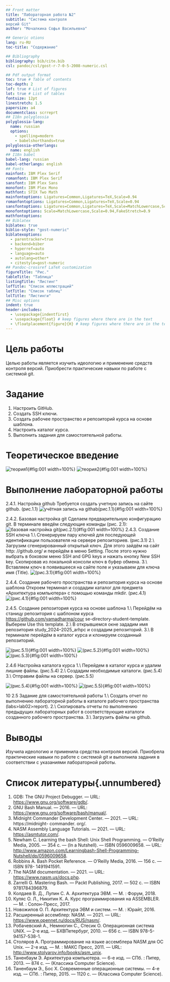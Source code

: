 ```yaml
---
## Front matter
title: "Лабораторная работа №2"
subtitle: "Система контроля
версий Git"
author: "Мочалкина Софья Васильевна"

## Generic otions
lang: ru-RU
toc-title: "Содержание"

## Bibliography
bibliography: bib/cite.bib
csl: pandoc/csl/gost-r-7-0-5-2008-numeric.csl

## Pdf output format
toc: true # Table of contents
toc-depth: 2
lof: true # List of figures
lot: true # List of tables
fontsize: 12pt
linestretch: 1.5
papersize: a4
documentclass: scrreprt
## I18n polyglossia
polyglossia-lang:
  name: russian
  options:
	- spelling=modern
	- babelshorthands=true
polyglossia-otherlangs:
  name: english
## I18n babel
babel-lang: russian
babel-otherlangs: english
## Fonts
mainfont: IBM Plex Serif
romanfont: IBM Plex Serif
sansfont: IBM Plex Sans
monofont: IBM Plex Mono
mathfont: STIX Two Math
mainfontoptions: Ligatures=Common,Ligatures=TeX,Scale=0.94
romanfontoptions: Ligatures=Common,Ligatures=TeX,Scale=0.94
sansfontoptions: Ligatures=Common,Ligatures=TeX,Scale=MatchLowercase,Scale=0.94
monofontoptions: Scale=MatchLowercase,Scale=0.94,FakeStretch=0.9
mathfontoptions:
## Biblatex
biblatex: true
biblio-style: "gost-numeric"
biblatexoptions:
  - parentracker=true
  - backend=biber
  - hyperref=auto
  - language=auto
  - autolang=other*
  - citestyle=gost-numeric
## Pandoc-crossref LaTeX customization
figureTitle: "Рис."
tableTitle: "Таблица"
listingTitle: "Листинг"
lofTitle: "Список иллюстраций"
lotTitle: "Список таблиц"
lolTitle: "Листинги"
## Misc options
indent: true
header-includes:
  - \usepackage{indentfirst}
  - \usepackage{float} # keep figures where there are in the text
  - \floatplacement{figure}{H} # keep figures where there are in the text
---
```


# Цель работы

Целью работы является изучить идеологию и применение средств контроля
версий. Приобрести практические навыки по работе с системой git.

# Задание

1. Настроить GitHub.
2. Создать SSH ключи.
3. Создать рабочее пространство и репозиторий курса на основе шаблона.
4. Настроить каталог курса.
5. Выполнить задания для самостоятельной работы.

# Теоретическое введение

![теория1](image/теория1.png){#fig:001 width=100%}
![теория2](image/теория2.png){#fig:001 width=100%}

# Выполнение лабораторной работы

2.4.1. Настройка github
Требуется создать учетную запись на сайте github. (рис.1.1)
![учётная запись на githab(рис.1.1)](image/уч.запись.png){#fig:001 width=100%}

2.4.2. Базовая настройка git
Сделаем предварительную конфигурацию git. В терминале введём следующие
команды (рис. 2.1):
![базовая настройка git(рис.2.1)](image/базовая_настройка.png){#fig:001 width=100%}
2.4.3. Создание SSH ключа
1.\ Сгенерируем пару ключей для последующей идентификации пользователя
на сервере репозиториев. (рис.3.1)
2.\ Загрузим сгенерированный открытый ключ. Для этого зайдём на сайт http:
//github.org/ и перейдём в меню Setting. После этого нужно выбрать в боковом
меню SSH and GPG keys и нажать кнопку New SSH key. Скопировав из
локальной консоли ключ в буфер обмена.
3.\ Вставляем ключ в появившееся на сайте поле и указываем для ключа имя
(Title).
![(рис.3.1)](image/3.1.png){#fig:001 width=100%}

2.4.4. Создание рабочего пространства и репозитория курса на основе шаблона Откроем
терминал и создадим каталог для предмета «Архитектура компьютера» с помощью
команды mkdir. (рис.4.1)
![(рис.4.1)](image/4.1.png){#fig:001 width=100%}

2.4.5. Создание репозитория курса на основе шаблона
1.\ Перейдём на станицу репозитория с шаблоном курса
https://github.com/yamadharma/cour se-directory-student-template. Выберем Use
this template.
2.\ В открывшемся окне зададим имя репозитория study_2024–2025_arhpc и
создадим репозиторий.
3.\ В терминале перейдём в каталог курса и клонируем созданный репозиторий.

![(рис.5.1)](image/5.1.png){#fig:001 width=100%}
![(рис.5.2)](image/5.2.png){#fig:001 width=100%}
![(рис.5.3)](image/5.3.png){#fig:001 width=100%}

2.4.6 Настройка каталога курса
1.\ Перейдем в каталог курса и удалим лишние файлы. (рис.5.4)
2.\ Создадим необходимые каталоги. (рис.5.4)
3.\ Отправим файлы на сервер. (рис.5.5)

![(рис.5.4)](image/5.4.png){#fig:001 width=100%}
![(рис.5.5)](image/5.5.png){#fig:001 width=100%}

10
2.5 Задание для самостоятельной работы
1.\ Создать отчет по выполнению лабораторной работы в каталоге рабочего
пространства (labs>lab02>report).
2.\ Скопировать отчеты по выполнению предыдущих лабораторных работ в
соответствующие каталоги созданного рабочего пространства.
3.\ Загрузить файлы на github.
# Выводы

Изучила идеологию и применила средства контроля версий. Приобрела
практические навыки по работе с системой git и выполнила задания в соответствии с
указаниями лабораторной работы.

# Список литературы{.unnumbered}
1. GDB: The GNU Project Debugger. — URL: https://www.gnu.org/software/gdb/.
2. GNU Bash Manual. — 2016. — URL: https://www.gnu.org/software/bash/manual/.
3. Midnight Commander Development Center. — 2021. — URL: https://midnight-
commander. org/.
4. NASM Assembly Language Tutorials. — 2021. — URL: https://asmtutor.com/.
5. Newham C. Learning the bash Shell: Unix Shell Programming. — O’Reilly Media, 2005.
— 354 с. — (In a Nutshell). — ISBN 0596009658. — URL:
http://www.amazon.com/Learningbash-Shell-Programming-Nutshell/dp/0596009658.
6. Robbins A. Bash Pocket Reference. — O’Reilly Media, 2016. — 156 с. — ISBN 978-
1491941591.
7. The NASM documentation. — 2021. — URL: https://www.nasm.us/docs.php.
8. Zarrelli G. Mastering Bash. — Packt Publishing, 2017. — 502 с. — ISBN 9781784396879.
9. Колдаев В. Д., Лупин С. А. Архитектура ЭВМ. — М. : Форум, 2018.
10. Куляс О. Л., Никитин К. А. Курс программирования на ASSEMBLER. — М. :
Солон-Пресс, 2017.
11. Новожилов О. П. Архитектура ЭВМ и систем. — М. : Юрайт, 2016.
12. Расширенный ассемблер: NASM. — 2021. — URL:
https://www.opennet.ru/docs/RUS/nasm/.
13. Робачевский А., Немнюгин С., Стесик О. Операционная система UNIX. — 2-е изд.
— БХВПетербург, 2010. — 656 с. — ISBN 978-5-94157-538-1.
14. Столяров А. Программирование на языке ассемблера NASM для ОС Unix. — 2-е
изд. — М. : МАКС Пресс, 2011. — URL: http://www.stolyarov.info/books/asm_unix.
15. Таненбаум Э. Архитектура компьютера. — 6-е изд. — СПб. : Питер, 2013. — 874 с.
— (Классика Computer Science).
16. Таненбаум Э., Бос Х. Современные операционные системы. — 4-е изд. — СПб. :
Питер, 2015. — 1120 с. — (Классика Computer Science).

